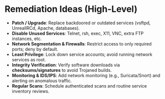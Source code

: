 # Remediation Ideas (High-Level)

- **Patch / Upgrade**: Replace backdoored or outdated services (vsftpd, UnrealIRCd, Apache, databases).
- **Disable Unused Services**: Telnet, rsh, exec, X11, VNC, extra FTP instances, etc.
- **Network Segmentation & Firewalls**: Restrict access to only required ports; deny by default.
- **Least Privilege**: Lock down service accounts; avoid running network services as root.
- **Integrity Verification**: Verify software downloads via **checksums/signatures** to avoid Trojaned builds.
- **Monitoring & IDS/IPS**: Add network monitoring (e.g., Suricata/Snort) and alerting on anomalous traffic.
- **Regular Scans**: Schedule authenticated scans and routine service inventory reviews.